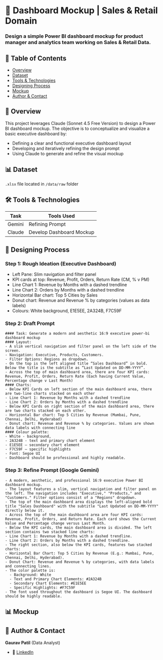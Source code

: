 # 🤖 Dashboard Mockup | Sales & Retail Domain

### Design a simple Power BI dashboard mockup for product manager and analytics team working on Sales & Retail Data.

## 📌 Table of Contents
- <a href="#overview">Overview</a>
- <a href="#dataset">Dataset</a>
- <a href="#tools-technologies">Tools & Technologies</a>
- <a href="#designing-process">Designing Process</a>
- <a href="#mockup">Mockup</a>
- <a href="#author-contact">Author & Contact</a>

<h2><a class="anchor" id="overview"></a>📝 Overview</h2>

This project leverages Claude (Sonnet 4.5 Free Version) to design a Power BI dashboard mockup. The objective is to conceptualize and visualize a basic executive dashboard by:
- Defining a clear and functional executive dashboard layout
- Developing and iteratively refining the design prompt
- Using Claude to generate and refine the visual mockup


<h2><a class="anchor" id="dataset"></a>📊 Dataset</h2>

`.xlsx` file located in `/data/raw` folder

<h2><a class="anchor" id="tools-technologies"></a>🛠️ Tools & Technologies</h2>

| Task                 | Tools Used                          |
|----------------------|-------------------------------------|
| Gemini   | Refining Prompt                               |
| Claude         | Develop Dashboard Mockup                       |


<h2><a class="anchor" id="designing-process"></a>📝 Designing Process</h2>

### Step 1: Rough Ideation (Executive Dashboard)
- Left Pane: Slim navigation and filter panel
- KPI cards at top: Revenue, Profit, Orders, Return Rate (CM, % v PM)
- Line Chart 1: Revenue by Months with a dashed trendline
- Line Chart 2: Orders by Months with a dashed trendline
- Horizontal Bar chart: Top 5 Cities by Sales
- Donut chart: Revenue and Revenue % by categories (values as data labels)
- Colours: White background, E1E5EE, 2A324B, F7C59F

### Step 2: Draft Prompt
```
#### Task: Generate a modern and aesthetic 16:9 executive power-bi dashboard mockup 
#### Layout:
- A slim vertical navigation and filter panel on the left side of the screen. 
- Navigation: Executive, Products, Customers. 
- Filter Options: Regions as dropdown.
- On the top is the left aligned title “Sales Dashboard” in bold. Below the title is the subtitle as “Last Updated on DD-MM-YYYY”.
- Across the top of main dashboard area, there are four KPI cards: Revenue, Profit, Orders, Return Rate (Each having Current Value, Percentage change v Last Month)
#### Charts:
- Below KPI Cards on left section of the main dashboard area, there are two-line charts stacked on each other
- Line Chart 1: Revenue by Months with a dashed trendline
- Line Chart 2: Orders by Months with a dashed trendline
- Below KPI Cards on right section of the main dashboard area, there are two charts stacked on each other.
- Horizontal Bar chart: Top 5 Cities by Revenue (Mumbai, Pune, Chennai, Delhi, Hyderabad) 
- Donut chart: Revenue and Revenue % by categories. Values are shown data labels with connecting line
#### Colour palette:
- White - background, 
- 2A324B - text and primary chart element
- E1E5EE – secondary chart element
- F7C59F – specific highlights
- Font: Segoe UI
- Dashboard should be professional and highly readable.
```

### Step 3: Refine Prompt (Google Gemini)
```
- A modern, aesthetic, and professional 16:9 executive Power BI dashboard mockup.
- The layout features a slim, vertical navigation and filter panel on the left. The navigation includes "Executive," "Products," and "Customers." Filter options consist of a "Regions" dropdown.
- The top of the main dashboard area displays the left-aligned bold title "Sales Dashboard" with the subtitle "Last Updated on DD-MM-YYYY" directly below it.
- Across the top of the main dashboard area are four KPI cards: Revenue, Profit, Orders, and Return Rate. Each card shows the Current Value and Percentage change versus Last Month.
- Below the KPI cards, the main dashboard area is divided. The left section contains two stacked line charts:
- Line Chart 1: Revenue by Months with a dashed trendline.
- Line Chart 2: Orders by Months with a dashed trendline.
- The right section, also below the KPI cards, features two stacked charts:
- Horizontal Bar Chart: Top 5 Cities by Revenue (E.g.: Mumbai, Pune, Chennai, Delhi, Hyderabad).
- Donut Chart: Revenue and Revenue % by categories, with data labels and connecting lines.
- The color palette is:
  - Background: White
  - Text and Primary Chart Elements: #2A324B
  - Secondary Chart Elements: #E1E5EE
  - Specific Highlights: #F7C59F
- The font used throughout the dashboard is Segoe UI. The dashboard should be highly readable.
```

<h2><a class="anchor" id="Mockup"></a>📊 Mockup</h2>


<h2><a class="anchor" id="author-contact"></a>📝 Author & Contact</h2>

**Gaurav Patil** (Data Analyst) 
- 🔗 [LinkedIn](https://www.linkedin.com/in/gaurav-patil-in/)


